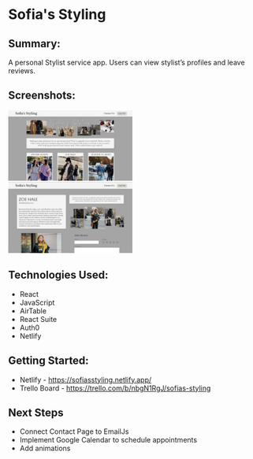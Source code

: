 # Sofia's Styling

## Summary:

A personal Stylist service app. Users can view stylist’s profiles and leave reviews.

## Screenshots:
<img src="/public/imgs/home.png" alt="Home" width="50%" height="50%">
<img src="/public/imgs/profile.png" alt="Profile" width="50%" height="50%">

## Technologies Used:
- React
- JavaScript
- AirTable
- React Suite
- Auth0
- Netlify


## Getting Started:
- Netlify - https://sofiasstyling.netlify.app/
- Trello Board - https://trello.com/b/nbgN1RgJ/sofias-styling



## Next Steps
- Connect Contact Page to EmailJs
- Implement Google Calendar to schedule appointments
- Add animations
